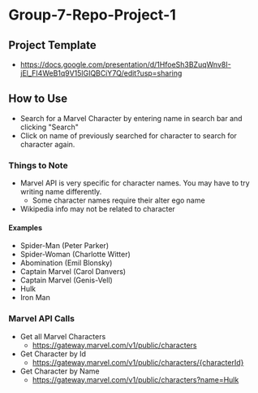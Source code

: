 # Group-7-Repo-Project-1

## Project Template
* https://docs.google.com/presentation/d/1HfoeSh3BZuqWnv8I-jEl_FI4WeB1q9V15lGIQBCiY7Q/edit?usp=sharing

## How to Use

* Search for a Marvel Character by entering name in search bar and clicking "Search"
* Click on name of previously searched for character to search for character again.

### Things to Note

* Marvel API is very specific for character names. You may have to try writing name differently.
    * Some character names require their alter ego name
* Wikipedia info may not be related to character

#### Examples
* Spider-Man (Peter Parker)
* Spider-Woman (Charlotte Witter)
* Abomination (Emil Blonsky)
* Captain Marvel (Carol Danvers)
* Captain Marvel (Genis-Vell)
* Hulk
* Iron Man




### Marvel API Calls

* Get all Marvel Characters
    * https://gateway.marvel.com/v1/public/characters
* Get Character by Id
    * https://gateway.marvel.com/v1/public/characters/{characterId}
* Get Character by Name
    * https://gateway.marvel.com/v1/public/characters?name=Hulk
